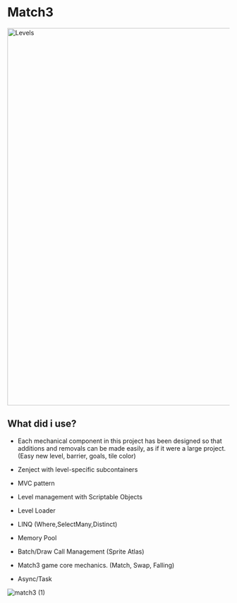 # Match3
<img width="1640" height="856" alt="Levels" src="https://github.com/user-attachments/assets/2b6476bc-67b4-406e-949a-d35296f1e8f0" />

##  What did i use?

- Each mechanical component in this project has been designed so that additions and removals can be made easily, as if it were a large project. (Easy new level, barrier, goals, tile color)

- Zenject with level-specific subcontainers
- MVC pattern
- Level management with Scriptable Objects
- Level Loader
- LINQ (Where,SelectMany,Distinct)
- Memory Pool 
- Batch/Draw Call Management (Sprite Atlas)
- Match3 game core mechanics. (Match, Swap, Falling)
- Async/Task


![match3 (1)](https://github.com/user-attachments/assets/80be7dfe-0744-426d-8c56-b4c3e5cdf947)




